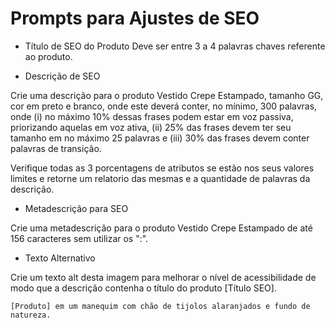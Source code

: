 # Prompts para Ajustes de SEO

- Título de SEO do Produto
Deve ser entre 3 a 4 palavras chaves referente ao produto.

- Descrição de SEO

Crie uma descrição para o produto Vestido Crepe Estampado, tamanho GG, cor em preto e branco, onde este deverá conter, no mínimo, 300 palavras, onde (i) no máximo 10% dessas frases podem estar em voz passiva, priorizando aquelas em voz ativa, (ii) 25% das frases devem ter seu tamanho em no máximo 25 palavras e (iii) 30% das frases devem conter palavras de transição.

Verifique todas as 3 porcentagens de atributos se estão nos seus valores limites e retorne um relatorio das mesmas e a quantidade de palavras da descrição.

- Metadescrição para SEO

Crie uma metadescrição para o produto Vestido Crepe Estampado de até 156 caracteres sem utilizar os ":".

- Texto Alternativo

Crie um texto alt desta imagem para melhorar o nível de acessibilidade de modo que a descrição contenha o título do produto [Título SEO].

    [Produto] em um manequim com chão de tijolos alaranjados e fundo de natureza.

